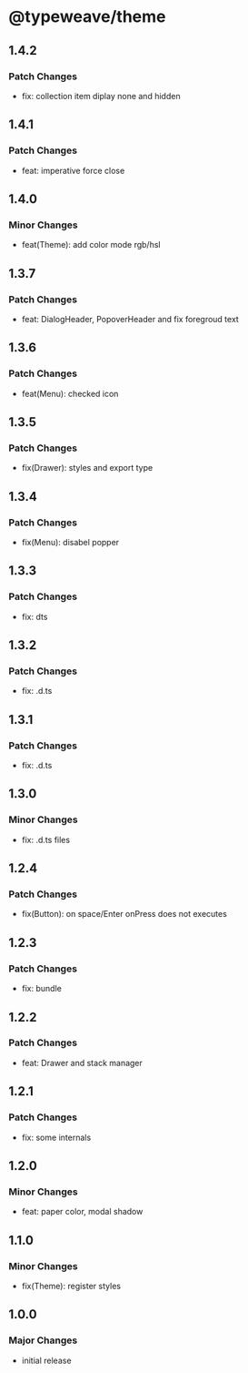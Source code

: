 # @typeweave/theme

## 1.4.2

### Patch Changes

- fix: collection item diplay none and hidden

## 1.4.1

### Patch Changes

- feat: imperative force close

## 1.4.0

### Minor Changes

- feat(Theme): add color mode rgb/hsl

## 1.3.7

### Patch Changes

- feat: DialogHeader, PopoverHeader and fix foregroud text

## 1.3.6

### Patch Changes

- feat(Menu): checked icon

## 1.3.5

### Patch Changes

- fix(Drawer): styles and export type

## 1.3.4

### Patch Changes

- fix(Menu): disabel popper

## 1.3.3

### Patch Changes

- fix: dts

## 1.3.2

### Patch Changes

- fix: .d.ts

## 1.3.1

### Patch Changes

- fix: .d.ts

## 1.3.0

### Minor Changes

- fix: .d.ts files

## 1.2.4

### Patch Changes

- fix(Button): on space/Enter onPress does not executes

## 1.2.3

### Patch Changes

- fix: bundle

## 1.2.2

### Patch Changes

- feat: Drawer and stack manager

## 1.2.1

### Patch Changes

- fix: some internals

## 1.2.0

### Minor Changes

- feat: paper color, modal shadow

## 1.1.0

### Minor Changes

- fix(Theme): register styles

## 1.0.0

### Major Changes

- initial release
